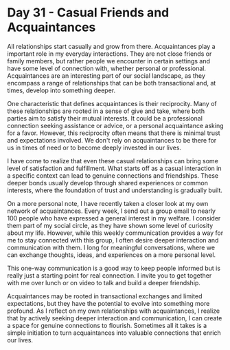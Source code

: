 # Day 31 - Casual Friends and Acquaintances

All relationships start casually and grow from there. Acquaintances play a important role in my
everyday interactions. They are not close friends or family members, but rather people we encounter
in certain settings and have some level of connection with, whether personal or professional.
Acquaintances are an interesting part of our social landscape, as they encompass a range of
relationships that can be both transactional and, at times, develop into something deeper.

One characteristic that defines acquaintances is their reciprocity. Many of these relationships
are rooted in a sense of give and take, where both parties aim to satisfy their mutual interests.
It could be a professional connection seeking assistance or advice, or a personal acquaintance
asking for a favor. However, this reciprocity often means that there is minimal trust and
expectations involved. We don't rely on acquaintances to be there for us in times of need or to
become deeply invested in our lives.

I have come to realize that even these casual relationships can bring some level of satisfaction and
fulfillment.  What starts off as a casual interaction in a specific context can lead to genuine
connections and friendships. These deeper bonds usually develop through shared experiences or
common interests, where the foundation of trust and understanding is gradually built.

On a more personal note, I have recently taken a closer look at my own network of acquaintances.
Every week, I send out a group email to nearly 100 people who have expressed a
general interest in my welfare. I consider them part of my social circle, as they have
shown some level of curiosity about my life. However, while this weekly communication provides a
way for me to stay connected with this group, I often desire deeper interaction and communication
with them. I long for meaningful conversations, where we can exchange thoughts, ideas, and
experiences on a more personal level.

This one-way communication is a good way to keep people informed but is really just a starting 
point for real connection.  I invite you to get together with me over lunch or on video to talk
and build a deeper friendship.

Acquaintances may be rooted in transactional exchanges and limited expectations, but they have
the potential to evolve into something more profound. As I reflect on my own relationships with
acquaintances, I realize that by actively seeking deeper interaction and communication, I can
create a space for genuine connections to flourish. Sometimes all it takes is
a simple initiation to turn acquaintances into valuable connections that enrich our lives.